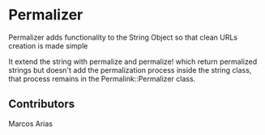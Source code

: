 # Permalizer

Permalizer adds functionality to the String Object so that clean URLs creation is made simple

It extend the string with permalize and permalize! which return permalized strings but
doesn't add the permalization process inside the string class, that process remains
in the Permalink::Permalizer class.


## Contributors

Marcos Arias